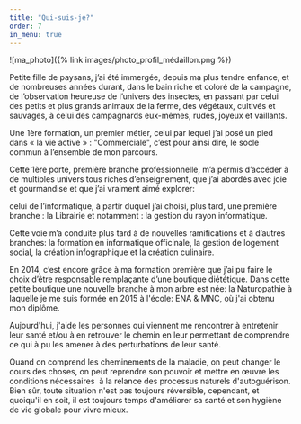 ```yaml
---
title: "Qui-suis-je?"
order: 7
in_menu: true
---
```

![ma_photo]({% link images/photo_profil_médaillon.png %})

Petite fille de paysans, j’ai été immergée, depuis ma plus tendre enfance, et de nombreuses années durant, dans le bain riche et coloré de la campagne, de l’observation heureuse de l’univers des insectes, en passant par celui des petits et plus grands animaux de la ferme, des végétaux, cultivés et sauvages, à celui des campagnards eux-mêmes, rudes, joyeux et vaillants.

Une 1ère formation, un premier métier, celui par lequel j’ai posé un pied dans « la vie active » : "Commerciale", c’est pour ainsi dire, le socle commun à l’ensemble de mon parcours.

Cette 1ère porte, première branche professionnelle, m’a permis d’accéder à de multiples univers tous riches d’enseignement, que j’ai abordés avec joie et gourmandise et que j’ai vraiment aimé explorer:

celui de l’informatique, à partir duquel j’ai choisi, plus tard, une première branche : la Librairie et notamment : la gestion du rayon informatique.

Cette voie m’a conduite plus tard à de nouvelles ramifications et à d’autres branches: la formation en informatique officinale, la gestion de logement social, la création infographique et la création culinaire.

En 2014, c’est encore grâce à ma formation première que j’ai pu faire le choix d’être responsable remplaçante d’une boutique diététique. Dans cette petite boutique une nouvelle branche à mon arbre est née: la Naturopathie à laquelle je me suis formée en 2015 à l'école: ENA & MNC, où j'ai obtenu mon diplôme.

Aujourd'hui, j'aide les personnes qui viennent me rencontrer à entretenir leur 
santé et/ou à  en retrouver le chemin en leur permettant de comprendre ce qui
 à pu les amener à des perturbations de leur santé. 

Quand on comprend les cheminements de la maladie, on peut changer le cours des choses, on peut reprendre son pouvoir et mettre en œuvre les conditions nécessaires  à la relance des processus naturels d'autoguérison. Bien sûr, toute situation n'est pas toujours réversible, cependant, et quoiqu'il en soit, il est toujours temps d'améliorer sa santé et son hygiène de vie globale pour vivre mieux. 